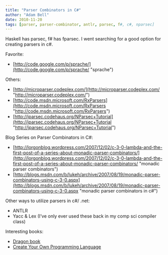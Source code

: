 ```yaml
---
title: "Parser Combinators in C#"
author: "Adam Bell"
date: 2010-11-20
tags: [parser, parser-combinator, antlr, parsec, f#, c#, nparsec]
---
```

Haskell has parsec, f# has fparsec. I went searching for a good option for creating parsers in c#.
<!--more-->

Favorite:

* [http://code.google.com/p/sprache/](http://code.google.com/p/sprache/ "sprache")

Others:

* [http://microparser.codeplex.com/](http://microparser.codeplex.com/ "http://microparser.codeplex.com/")
* [http://code.msdn.microsoft.com/RxParsers](http://code.msdn.microsoft.com/RxParsers "http://code.msdn.microsoft.com/RxParsers")
* [http://jparsec.codehaus.org/NParsec+Tutorial](http://jparsec.codehaus.org/NParsec+Tutorial "http://jparsec.codehaus.org/NParsec+Tutorial")

Blog Series on Parser Combinators in C#:

* [http://lorgonblog.wordpress.com/2007/12/02/c-3-0-lambda-and-the-first-post-of-a-series-about-monadic-parser-combinators/](http://lorgonblog.wordpress.com/2007/12/02/c-3-0-lambda-and-the-first-post-of-a-series-about-monadic-parser-combinators/ "monadic parser combinators")
* [http://blogs.msdn.com/b/lukeh/archive/2007/08/19/monadic-parser-combinators-using-c-3-0.aspx](http://blogs.msdn.com/b/lukeh/archive/2007/08/19/monadic-parser-combinators-using-c-3-0.aspx "monadic parser combinators in c#")

Other ways to utilize parsers in c#/ .net:

* ANTLR
* Yacc & Lex (I’ve only ever used these back in my comp sci compiler class)

Interesting books:

* [Dragon book](http://en.wikipedia.org/wiki/Dragon_Book_%28computer_science%29)
* [Create Your Own Programming Language](http://createyourproglang.com/)
